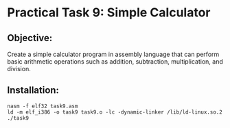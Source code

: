 # Practical Task 9: Simple Calculator
## Objective:
Create a simple calculator program in assembly language that can perform basic arithmetic operations such as addition, subtraction, multiplication, and division.
## Installation: 
```
nasm -f elf32 task9.asm
ld -m elf_i386 -o task9 task9.o -lc -dynamic-linker /lib/ld-linux.so.2
./task9
```
